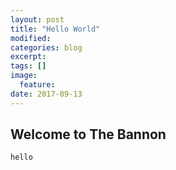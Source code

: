 ```yaml
---
layout: post
title: "Hello World"
modified:
categories: blog
excerpt:
tags: []
image:
  feature:
date: 2017-09-13
---
```



## Welcome to The Bannon



```ruby
hello
```

